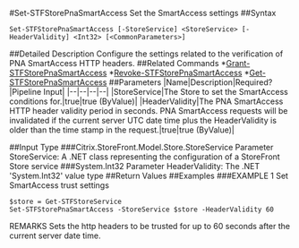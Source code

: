 #Set-STFStorePnaSmartAccess
Set the SmartAccess settings
##Syntax
```Set-STFStorePnaSmartAccess [-StoreService] <StoreService> [-HeaderValidity] <Int32> [<CommonParameters>]
```
##Detailed Description
Configure the settings related to the verification of PNA SmartAccess HTTP headers.
##Related Commands
*[Grant-STFStorePnaSmartAccess](Grant-STFStorePnaSmartAccess)
*[Revoke-STFStorePnaSmartAccess](Revoke-STFStorePnaSmartAccess)
*[Get-STFStorePnaSmartAccess](Get-STFStorePnaSmartAccess)
##Parameters
|Name|Description|Required?|Pipeline Input||--|--|--|--||StoreService|The Store to set the SmartAccess conditions for.|true|true (ByValue)||HeaderValidity|The PNA SmartAccess HTTP header validity period in seconds. PNA SmartAccess requests will be invalidated if the current server UTC date time plus the HeaderValidity is older than the time stamp in the request.|true|true (ByValue)|##Input Type
###Citrix.StoreFront.Model.Store.StoreService
Parameter StoreService: A .NET class representing the configuration of a StoreFront Store service
###System.Int32
Parameter HeaderValidity: The .NET 'System.Int32' value type
##Return Values
##Examples
###EXAMPLE 1 Set SmartAccess trust settings
```$store = Get-STFStoreService
Set-STFStorePnaSmartAccess -StoreService $store -HeaderValidity 60
```
REMARKS
Sets the http headers to be trusted for up to 60 seconds after the current server date time.
